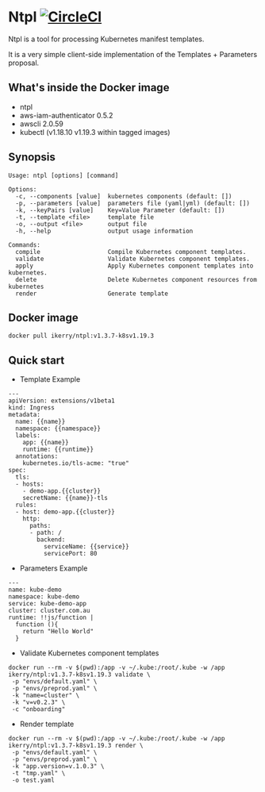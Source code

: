 # Ntpl [![CircleCI](https://circleci.com/gh/wrasdf/ntpl/tree/master.svg?style=svg)](https://circleci.com/gh/wrasdf/ntpl/tree/master)

Ntpl is a tool for processing Kubernetes manifest templates.

It is a very simple client-side implementation of the Templates + Parameters proposal.

## What's inside the Docker image

- ntpl
- aws-iam-authenticator 0.5.2
- awscli 2.0.59
- kubectl (v1.18.10 v1.19.3 within tagged images)

## Synopsis

```
Usage: ntpl [options] [command]

Options:
  -c, --components [value]  kubernetes components (default: [])
  -p, --parameters [value]  parameters file (yaml|yml) (default: [])
  -k, --keyPairs [value]    Key=Value Parameter (default: [])
  -t, --template <file>     template file
  -o, --output <file>       output file
  -h, --help                output usage information

Commands:
  compile                   Compile Kubernetes component templates.
  validate                  Validate Kubernetes component templates.
  apply                     Apply Kubernetes component templates into kubernetes.
  delete                    Delete Kubernetes component resources from kubernetes
  render                    Generate template
```

## Docker image

```
docker pull ikerry/ntpl:v1.3.7-k8sv1.19.3
```

## Quick start

- Template Example

```
---
apiVersion: extensions/v1beta1
kind: Ingress
metadata:
  name: {{name}}
  namespace: {{namespace}}
  labels:
    app: {{name}}
    runtime: {{runtime}}
  annotations:
    kubernetes.io/tls-acme: "true"
spec:
  tls:
  - hosts:
    - demo-app.{{cluster}}
    secretName: {{name}}-tls
  rules:
  - host: demo-app.{{cluster}}
    http:
      paths:
      - path: /
        backend:
          serviceName: {{service}}
          servicePort: 80
```

- Parameters Example

```
---
name: kube-demo
namespace: kube-demo
service: kube-demo-app
cluster: cluster.com.au
runtime: !!js/function |
  function (){
    return "Hello World"
  }
```

- Validate Kubernetes component templates

```
docker run --rm -v $(pwd):/app -v ~/.kube:/root/.kube -w /app ikerry/ntpl:v1.3.7-k8sv1.19.3 validate \
 -p "envs/default.yaml" \
 -p "envs/preprod.yaml" \
 -k "name=cluster" \
 -k "v=v0.2.3" \
 -c "onboarding"
```

- Render template

```
docker run --rm -v $(pwd):/app -v ~/.kube:/root/.kube -w /app ikerry/ntpl:v1.3.7-k8sv1.19.3 render \
 -p "envs/default.yaml" \
 -p "envs/preprod.yaml" \
 -k "app.version=v.1.0.3" \
 -t "tmp.yaml" \
 -o test.yaml
```
